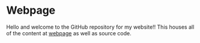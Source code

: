 # Webpage

Hello and welcome to the GitHub repository for my website!! This houses all of the content at [webpage](carmoruda.github.io/webpage) as well as source code.
